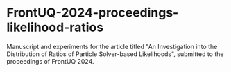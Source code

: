 # FrontUQ-2024-proceedings-likelihood-ratios
Manuscript and experiments for the article titled "An Investigation into the Distribution of Ratios of Particle Solver-based Likelihoods", submitted to the proceedings of FrontUQ 2024.
